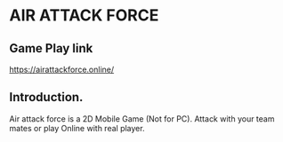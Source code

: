 # AIR ATTACK FORCE
## Game Play link
https://airattackforce.online/
## Introduction.
Air attack force is a 2D Mobile Game (Not for PC). Attack with your team mates or play Online with real player.
